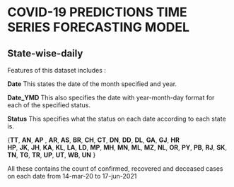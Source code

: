 #  COVID-19 PREDICTIONS TIME SERIES FORECASTING MODEL


## State-wise-daily

Features of this dataset includes :


**Date** This states the date of the month specified and year.

**Date_YMD**	This also specifies the date with year-month-day format for each of the specified status.

**Status** This specifies what the status on each date according to each state is.  

{**TT**,
**AN**,
**AP** , 
**AR**,
**AS**,
**BR**,
**CH**,
**CT**,
**DN**,
**DD**,	
**DL**,	
**GA**,	
**GJ**,
**HR**	
**HP**,	
**JK**,	
**JH**,
**KA**,	
**KL**,
**LA**,	
**LD**,	
**MP**,	
**MH**,
**MN**,	
**ML**,	
**MZ**,	
**NL**,	
**OR**,	
**PY**,	
**PB**,	
**RJ**,	
**SK**,	
**TN**,	
**TG**,	
**TR**,	
**UP**,	
**UT**,	
**WB**,
**UN**  }


All these contains the count of confirmed, recovered and deceased cases on each date from 14-mar-20 to 17-jun-2021
